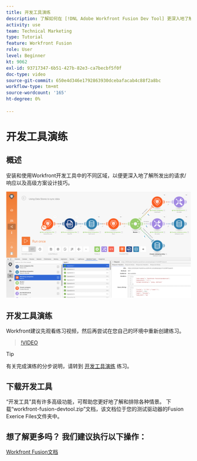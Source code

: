 ```yaml
---
title: 开发工具演练
description: 了解如何在 [!DNL Adobe Workfront Fusion Dev Tool] 更深入地了解高级情景设计技巧。
activity: use
team: Technical Marketing
type: Tutorial
feature: Workfront Fusion
role: User
level: Beginner
kt: 9062
exl-id: 93717347-6b51-427b-82e3-ca7becbf5f0f
doc-type: video
source-git-commit: 650e4d346e1792863930dcebafacab4c88f2a8bc
workflow-type: tm+mt
source-wordcount: '165'
ht-degree: 0%

---
```


# 开发工具演练

## 概述

安装和使用Workfront开发工具中的不同区域，以便更深入地了解所发出的请求/响应以及高级方案设计技巧。

![Fusion方案和开发工具的图像](assets/troubleshooting-and-error-handling-1.png)

## 开发工具演练

Workfront建议先观看练习视频，然后再尝试在您自己的环境中重新创建练习。

>[!VIDEO](https://video.tv.adobe.com/v/335303/?quality=12&learn=on)

>[!TIP]
>
>有关完成演练的分步说明，请转到 [开发工具演练](https://experienceleague.adobe.com/docs/workfront-learn/tutorials-workfront/fusion/exercises/devtool.html?lang=en) 练习。


## 下载开发工具

“开发工具”具有许多高级功能，可帮助您更好地了解和排除各种情景。 下载“workfront-fusion-devtool.zip”文档，该文档位于您的测试驱动器的Fusion Exerice Files文件夹中。



## 想了解更多吗？ 我们建议执行以下操作：

[Workfront Fusion文档](https://experienceleague.adobe.com/docs/workfront/using/adobe-workfront-fusion/workfront-fusion-2.html?lang=en)
